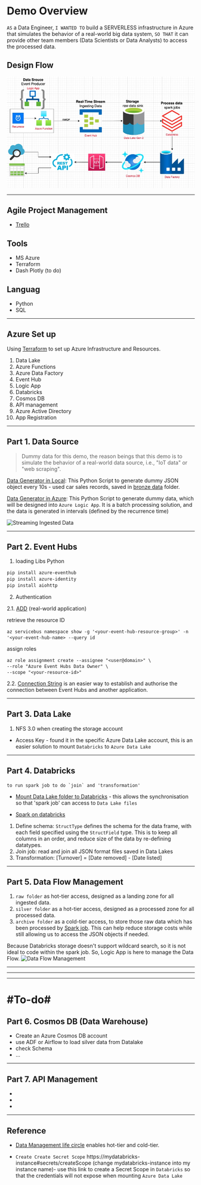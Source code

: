 # Demo Overview
`AS` a Data Engineer, `I WANTED TO` build a SERVERLESS infrastructure in Azure that simulates the behavior of a real-world big data system, `SO THAT` it can provide other team members (Data Scientists or Data Analysts) to access the processed data.

## Design Flow
![Design Flow](./Pics/Azure%20Demo%20Project%20Design.jpeg)

---
## Agile Project Management
* [Trello](https://trello.com/b/UCqOkRNO/de-demo)

## Tools
- MS Azure
- Terraform
- Dash Plotly (to do)

## Languag
- Python
- SQL

----

## Azure Set up
Using [Terraform](./terraform/) to set up Azure Infrastructure and Resources.
1. Data Lake
2. Azure Functions
3. Azure Data Factory
4. Event Hub
5. Logic App
6. Databricks
7. Cosmos DB
8. API management
9. Azure Active Directory
10. App Registration

---

## Part 1. Data Source
>Dummy data for this demo, the reason beings that this demo is to simulate the behavior of a real-world data source, i.e., "IoT data" or "web scraping".

[Data Generator in Local](Stream/datagenerator_10s.ipynb): This Python Script to generate dummy JSON object every 10s - used car sales records, saved in [bronze data](Stream/bronze%20data/) folder. 

[Data Generator in Azure](Stream/datagenerator_azure.ipynb): This Python Script to generate dummy data, which will be designed into `Azure Logic App`. It is a batch processing solution, and the data is generated in intervals (defined by the recurrence time)

![Streaming Ingested Data](https://trello.com/1/cards/63e3737656bf822fd2db75b6/attachments/63ec96553be7f04183f4b5f1/download/image.png)

---

## Part 2. Event Hubs

1. loading Libs Python
``` bash
pip install azure-eventhub
pip install azure-identity
pip install aiohttp
```

2. Authentication

2.1. [ADD](https://learn.microsoft.com/en-us/azure/event-hubs/event-hubs-python-get-started-send?tabs=passwordless%2Croles-azure-cli#tabpanel_1_passwordless) (real-world application)

retrieve the resource ID
```cli
az servicebus namespace show -g '<your-event-hub-resource-group>' -n '<your-event-hub-name> --query id
```
assign roles 
```cli
az role assignment create --assignee "<user@domain>" \
--role "Azure Event Hubs Data Owner" \
--scope "<your-resource-id>"
```

2.2. [Connection String](https://learn.microsoft.com/en-us/azure/event-hubs/event-hubs-python-get-started-send?tabs=connection-string%2Croles-azure-cli#tabpanel_1_connection-string) is an easier way to establish and authorise the connection between Event Hubs and another application.

---
## Part 3. Data Lake 
1. NFS 3.0 when creating the storage account

- Access Key - found it in the specific Azure Data Lake account, this is an easier solution to mount `Databricks` to `Azure Data Lake`
---
## Part 4. Databricks
    to run spark job to do `join` and 'transformation'
-  [Mount Data Lake folder to Databricks](Databricks/accesskey_mount.ipynb) - this allows the synchronisation so that 'spark job' can access to `Data Lake files`

- [Spark on databricks](Databricks/spark_azure.ipynb)
 1. Define schema: `StructType` defines the schema for the data frame, with each field specified using the `StructField` type. This is to keep all columns in an order, and reduce size of the data by re-defining datatypes.
 2. Join job: read and join all JSON format files saved in Data Lakes 
 3. Transformation: [Turnover] = [Date removed] - [Date listed]

--- 
## Part 5. Data Flow Management
 1. `raw folder` as hot-tier access, designed as a landing zone for all ingested data.
 2. `silver folder` as a hot-tier access, designed as a processed zone for all processed data.
 3. `archive folder` as a cold-tier access, to store those raw data which has been processed by [Spark job](./Databricks/spark_azure.ipynb). This can help reduce storage costs while still allowing us to access the JSON objects if needed.

Because Databricks storage doesn't support wildcard search, so it is not ideal to code within the spark job. So, Logic App is here to manage the Data Flow.
![Data Flow Management](https://trello.com/1/cards/63ec9e05b5774f777032a326/attachments/63f085ac2c09970e41a9cd6f/download/image.png)

---
---
---

# #To-do#

## Part 6. Cosmos DB (Data Warehouse)

- Create an Azure Cosmos DB account
- use ADF or Airflow to load silver data from Datalake
- check Schema
- ...
---

## Part 7. API Management
- 
- 
- 
---

## Reference

- [Data Management life circle](https://learn.microsoft.com/en-us/azure/storage/blobs/lifecycle-management-overview) enables hot-tier and cold-tier.

- `Create Create Secret Scope` https://mydatabricks-instance#secrets/createScope (change mydatabricks-instance into my instance name)- use this link to create a Secret Scope in `Databricks` so that the credentials will not expose when mounting `Azure Data Lake`
